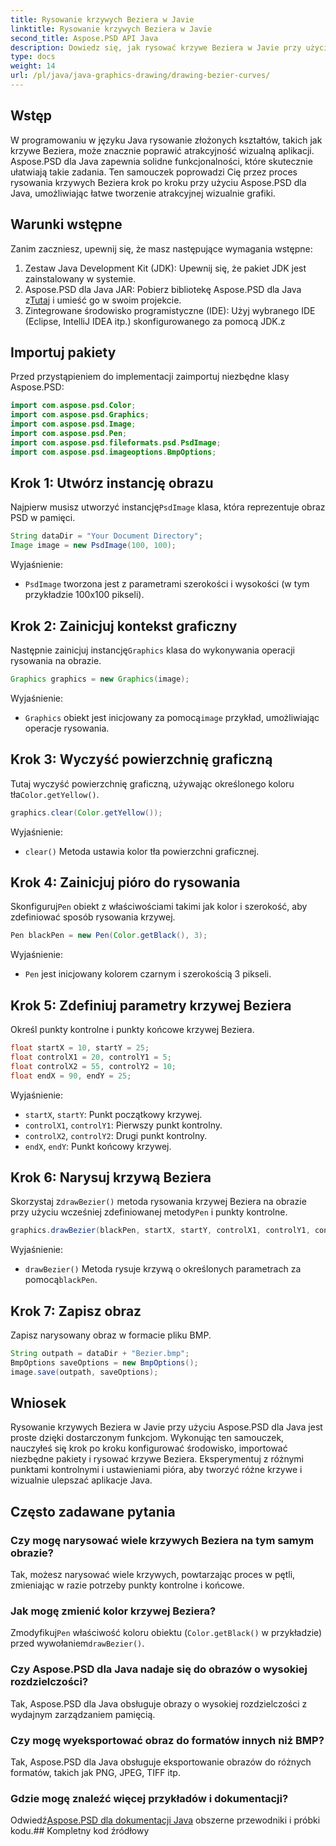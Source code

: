```yaml
---
title: Rysowanie krzywych Beziera w Javie
linktitle: Rysowanie krzywych Beziera w Javie
second_title: Aspose.PSD API Java
description: Dowiedz się, jak rysować krzywe Beziera w Javie przy użyciu Aspose.PSD dla Java. Postępuj zgodnie z naszym przewodnikiem krok po kroku z przykładami kodu.
type: docs
weight: 14
url: /pl/java/java-graphics-drawing/drawing-bezier-curves/
---
```

## Wstęp
W programowaniu w języku Java rysowanie złożonych kształtów, takich jak krzywe Beziera, może znacznie poprawić atrakcyjność wizualną aplikacji. Aspose.PSD dla Java zapewnia solidne funkcjonalności, które skutecznie ułatwiają takie zadania. Ten samouczek poprowadzi Cię przez proces rysowania krzywych Beziera krok po kroku przy użyciu Aspose.PSD dla Java, umożliwiając łatwe tworzenie atrakcyjnej wizualnie grafiki.
## Warunki wstępne
Zanim zaczniesz, upewnij się, że masz następujące wymagania wstępne:
1. Zestaw Java Development Kit (JDK): Upewnij się, że pakiet JDK jest zainstalowany w systemie.
2.  Aspose.PSD dla Java JAR: Pobierz bibliotekę Aspose.PSD dla Java z[Tutaj](https://releases.aspose.com/psd/java/) i umieść go w swoim projekcie.
3. Zintegrowane środowisko programistyczne (IDE): Użyj wybranego IDE (Eclipse, IntelliJ IDEA itp.) skonfigurowanego za pomocą JDK.z
## Importuj pakiety
Przed przystąpieniem do implementacji zaimportuj niezbędne klasy Aspose.PSD:
```java
import com.aspose.psd.Color;
import com.aspose.psd.Graphics;
import com.aspose.psd.Image;
import com.aspose.psd.Pen;
import com.aspose.psd.fileformats.psd.PsdImage;
import com.aspose.psd.imageoptions.BmpOptions;
```
## Krok 1: Utwórz instancję obrazu
 Najpierw musisz utworzyć instancję`PsdImage` klasa, która reprezentuje obraz PSD w pamięci.
```java
String dataDir = "Your Document Directory";
Image image = new PsdImage(100, 100);
```
Wyjaśnienie:
- `PsdImage` tworzona jest z parametrami szerokości i wysokości (w tym przykładzie 100x100 pikseli).
## Krok 2: Zainicjuj kontekst graficzny
 Następnie zainicjuj instancję`Graphics` klasa do wykonywania operacji rysowania na obrazie.
```java
Graphics graphics = new Graphics(image);
```
Wyjaśnienie:
- `Graphics` obiekt jest inicjowany za pomocą`image` przykład, umożliwiając operacje rysowania.
## Krok 3: Wyczyść powierzchnię graficzną
Tutaj wyczyść powierzchnię graficzną, używając określonego koloru tła`Color.getYellow()`.
```java
graphics.clear(Color.getYellow());
```
Wyjaśnienie:
- `clear()` Metoda ustawia kolor tła powierzchni graficznej.
## Krok 4: Zainicjuj pióro do rysowania
 Skonfiguruj`Pen` obiekt z właściwościami takimi jak kolor i szerokość, aby zdefiniować sposób rysowania krzywej.
```java
Pen blackPen = new Pen(Color.getBlack(), 3);
```
Wyjaśnienie:
- `Pen` jest inicjowany kolorem czarnym i szerokością 3 pikseli.
## Krok 5: Zdefiniuj parametry krzywej Beziera
Określ punkty kontrolne i punkty końcowe krzywej Beziera.
```java
float startX = 10, startY = 25;
float controlX1 = 20, controlY1 = 5;
float controlX2 = 55, controlY2 = 10;
float endX = 90, endY = 25;
```
Wyjaśnienie:
- `startX`, `startY`: Punkt początkowy krzywej.
- `controlX1`, `controlY1`: Pierwszy punkt kontrolny.
- `controlX2`, `controlY2`: Drugi punkt kontrolny.
- `endX`, `endY`: Punkt końcowy krzywej.
## Krok 6: Narysuj krzywą Beziera
 Skorzystaj z`drawBezier()` metoda rysowania krzywej Beziera na obrazie przy użyciu wcześniej zdefiniowanej metody`Pen` i punkty kontrolne.
```java
graphics.drawBezier(blackPen, startX, startY, controlX1, controlY1, controlX2, controlY2, endX, endY);
```
Wyjaśnienie:
- `drawBezier()` Metoda rysuje krzywą o określonych parametrach za pomocą`blackPen`.
## Krok 7: Zapisz obraz
Zapisz narysowany obraz w formacie pliku BMP.
```java
String outpath = dataDir + "Bezier.bmp";
BmpOptions saveOptions = new BmpOptions();
image.save(outpath, saveOptions);
```
## Wniosek
Rysowanie krzywych Beziera w Javie przy użyciu Aspose.PSD dla Java jest proste dzięki dostarczonym funkcjom. Wykonując ten samouczek, nauczyłeś się krok po kroku konfigurować środowisko, importować niezbędne pakiety i rysować krzywe Beziera. Eksperymentuj z różnymi punktami kontrolnymi i ustawieniami pióra, aby tworzyć różne krzywe i wizualnie ulepszać aplikacje Java.
## Często zadawane pytania
### Czy mogę narysować wiele krzywych Beziera na tym samym obrazie?
Tak, możesz narysować wiele krzywych, powtarzając proces w pętli, zmieniając w razie potrzeby punkty kontrolne i końcowe.
### Jak mogę zmienić kolor krzywej Beziera?
 Zmodyfikuj`Pen` właściwość koloru obiektu (`Color.getBlack()` w przykładzie) przed wywołaniem`drawBezier()`.
### Czy Aspose.PSD dla Java nadaje się do obrazów o wysokiej rozdzielczości?
Tak, Aspose.PSD dla Java obsługuje obrazy o wysokiej rozdzielczości z wydajnym zarządzaniem pamięcią.
### Czy mogę wyeksportować obraz do formatów innych niż BMP?
Tak, Aspose.PSD dla Java obsługuje eksportowanie obrazów do różnych formatów, takich jak PNG, JPEG, TIFF itp.
### Gdzie mogę znaleźć więcej przykładów i dokumentacji?
 Odwiedź[Aspose.PSD dla dokumentacji Java](https://reference.aspose.com/psd/java/) obszerne przewodniki i próbki kodu.## Kompletny kod źródłowy